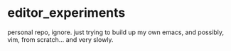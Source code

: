 # editor_experiments
personal repo, ignore.  just trying to build up my own emacs, and possibly, vim, from scratch... and very slowly.
